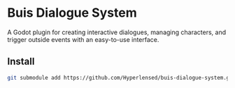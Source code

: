 # Buis Dialogue System

A Godot plugin for creating interactive dialogues, managing characters, and trigger outside events with an easy-to-use interface.

## Install

```bash
git submodule add https://github.com/Hyperlensed/buis-dialogue-system.git addons/Hyperlensed/buis-dialogue-system
```
